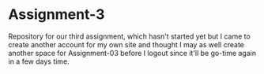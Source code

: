 # Assignment-3
Repository for our third assignment, which hasn't started yet but I came to create another account for my own site and thought I may as well create another space for Assignment-03 before I logout since it'll be go-time again in a few days time.
